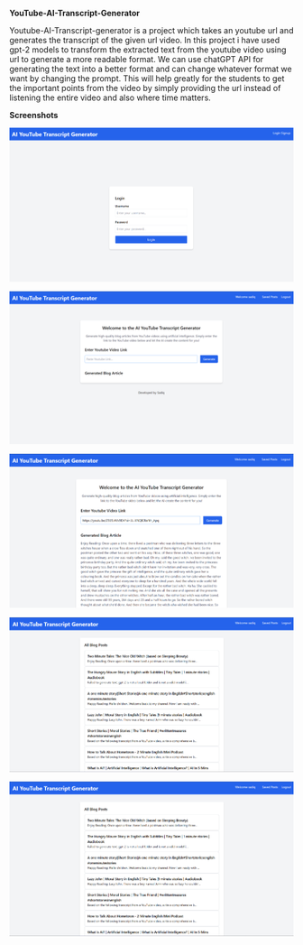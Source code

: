 **YouTube-AI-Transcript-Generator**

Youtube-AI-Transcript-generator is a project which takes an youtube url and generates the transcript of the given url video.
In this project i have used gpt-2 models to transform the extracted text from the youtube video using url to generate a more readable format.
We can use chatGPT API for generating the text into a better format and can change whatever format we want by changing the prompt.
This will help greatly for the students to get the important points from the video by simply providing the url instead of listening the entire video and also where time matters.

__Screenshots__

![signup page](screenshots/sign_up_page.png)

![home page](screenshots/home_page.png)

![text generated page](screenshots/text_generated_page.png)

![all blog posts](screenshots/all_blog_posts.png)

![blog post details](screenshots/all_blog_posts.png)






